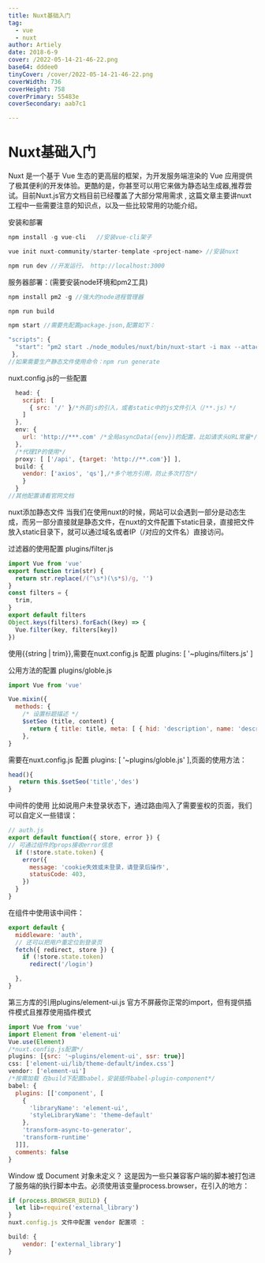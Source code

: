 ```yaml
---
title: Nuxt基础入门
tag:
  - vue
  - nuxt
author: Artiely
date: 2018-6-9
cover: /2022-05-14-21-46-22.png
base64: dddee0
tinyCover: /cover/2022-05-14-21-46-22.png
coverWidth: 736
coverHeight: 758
coverPrimary: 55483e
coverSecondary: aab7c1

---
```


# Nuxt基础入门
Nuxt 是一个基于 Vue 生态的更高层的框架，为开发服务端渲染的 Vue 应用提供了极其便利的开发体验。更酷的是，你甚至可以用它来做为静态站生成器,推荐尝试。目前Nuxt.js官方文档目前已经覆盖了大部分常用需求 , 这篇文章主要讲nuxt工程中一些需要注意的知识点，以及一些比较常用的功能介绍。



安装和部署

```js
npm install -g vue-cli   //安装vue-cli架子

vue init nuxt-community/starter-template <project-name> //安装nuxt

npm run dev //开发运行， http://localhost:3000
```

服务器部署：(需要安装node环境和pm2工具)

```js
npm install pm2 -g //强大的node进程管理器

npm run build

npm start //需要先配置package.json,配置如下：

"scripts": {
  "start": "pm2 start ./node_modules/nuxt/bin/nuxt-start -i max --attach",//-i max使用最大cpu核数，不需要可不取消
 },
//如果需要生产静态文件使用命令：npm run generate

```

nuxt.config.js的一些配置

```js
  head: {
    script: [
      { src: '/' }/*外部js的引入，或者static中的js文件引入（/**.js）*/
    ]
  },
  env: {
    url: 'http://***.com' /*全局asyncData({env})的配置，比如请求头URL常量*/
  },
  /*代理IP的使用*/
  proxy: [ ['/api', {target: 'http://**.com'}] ], 
  build: {
    vendor: ['axios', 'qs'],/*多个地方引用，防止多次打包*/
    }
  }
//其他配置请看官网文档

```

nuxt添加静态文件
当我们在使用nuxt的时候，网站可以会遇到一部分是动态生成，而另一部分直接就是静态文件，在nuxt的文件配置下static目录，直接把文件放入static目录下，就可以通过域名或者IP（/对应的文件名）直接访问。



过滤器的使用配置 plugins/filter.js

```js
import Vue from 'vue'
export function trim(str) {
  return str.replace(/(^\s*)(\s*$)/g, '')
}
const filters = {
  trim,
}
export default filters
Object.keys(filters).forEach((key) => {
  Vue.filter(key, filters[key])
})
```

使用{{string | trim}},需要在nuxt.config.js 配置 plugins: [ '~plugins/filters.js' ]



公用方法的配置 plugins/globle.js

```js
import Vue from 'vue'

Vue.mixin({
  methods: {
    /* 设置标题描述 */
    $setSeo (title, content) {
      return { title: title, meta: [ { hid: 'description', name: 'description', content: content } ] }
    },
}
```

需要在nuxt.config.js 配置 plugins: [ '~plugins/globle.js' ],页面的使用方法：

```js
head(){
   return this.$setSeo('title','des')
}
```

中间件的使用
比如说用户未登录状态下，通过路由闯入了需要鉴权的页面，我们可以自定义一些错误：  

```js
// auth.js
export default function({ store, error }) {
// 可通过组件的props接收error信息
  if (!store.state.token) {
    error({
      message: 'cookie失效或未登录，请登录后操作',
      statusCode: 403,
    })
  }
}
```

在组件中使用该中间件： 

```js
export default {
  middleware: 'auth',
  // 还可以把用户重定位到登录页
  fetch({ redirect, store }) {
    if (!store.state.token)
      redirect('/login')

  },
}
```

第三方库的引用plugins/element-ui.js
官方不屏蔽你正常的import，但有提供插件模式且推荐使用插件模式 

```js
import Vue from 'vue'
import Element from 'element-ui'
Vue.use(Element)
/*nuxt.config.js配置*/
plugins: [{src: '~plugins/element-ui', ssr: true}]
css: ['element-ui/lib/theme-default/index.css']
vendor: ['element-ui']
/*按需加载 在build下配置babel，安装插件babel-plugin-component*/
babel: {
  plugins: [['component', [
    {
      'libraryName': 'element-ui',
      'styleLibraryName': 'theme-default'
    },
    'transform-async-to-generator',
    'transform-runtime'
  ]]],
  comments: false
}
```

Window 或 Document 对象未定义？
这是因为一些只兼容客户端的脚本被打包进了服务端的执行脚本中去。必须使用该变量process.browser，在引入的地方：

```js
if (process.BROWSER_BUILD) {
  let lib=require('external_library')
}
nuxt.config.js 文件中配置 vendor 配置项 ：

build: {
    vendor: ['external_library']
}
```
